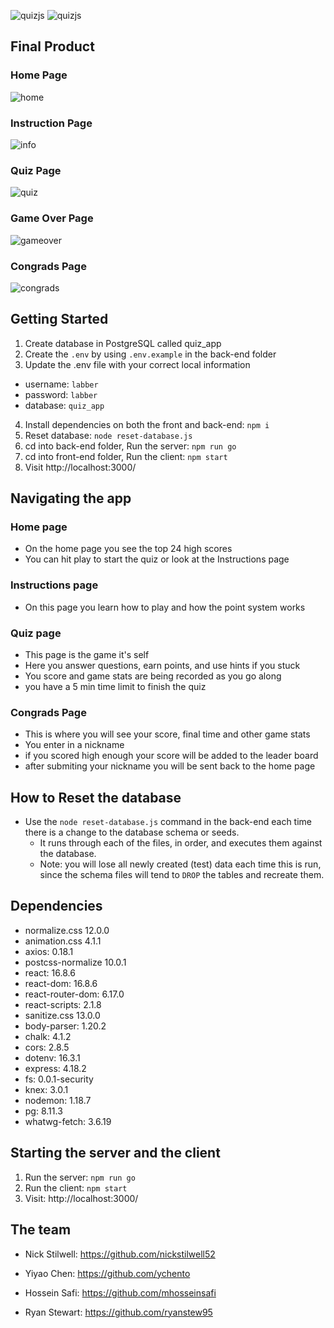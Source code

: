 ![quizjs](react-front-end/src/asset/THELOGO.png)
![quizjs](react-front-end/src/asset/smaller-dude.png)
## Final Product

### Home Page
![home](react-front-end/src/asset/home.png)

### Instruction Page
![info](react-front-end/src/asset/info.png)

### Quiz Page
![quiz](react-front-end/src/asset/quiz.png)

### Game Over Page
![gameover](react-front-end/src/asset/gameover.png)

### Congrads Page
![congrads](react-front-end/src/asset/congrads.png)

## Getting Started

1. Create database in PostgreSQL called quiz_app
2. Create the `.env` by using `.env.example` in the back-end folder
3. Update the .env file with your correct local information 
  - username: `labber` 
  - password: `labber` 
  - database: `quiz_app`
4. Install dependencies on both the front and back-end: `npm i`
5. Reset database: `node reset-database.js`
6. cd into back-end folder, Run the server: `npm run go`
7. cd into front-end folder, Run the client: `npm start`
8. Visit http://localhost:3000/

## Navigating the app

### Home page
- On the home page you see the top 24 high scores
- You can hit play to start the quiz or look at the Instructions page

### Instructions page
- On this page you learn how to play and how the point system works

### Quiz page
- This page is the game it's self
- Here you answer questions, earn points, and use hints if you stuck
- You score and game stats are being recorded as you go along
- you have a 5 min time limit to finish the quiz

### Congrads Page
- This is where you will see your score, final time and other game stats
- You enter in a nickname 
- if you scored high enough your score will be added to the leader board
- after submiting your nickname you will be sent back to the home page

## How to Reset the database

- Use the `node reset-database.js` command in the back-end each time there is a change to the database schema or seeds. 
  - It runs through each of the files, in order, and executes them against the database. 
  - Note: you will lose all newly created (test) data each time this is run, since the schema files will tend to `DROP` the tables and recreate them.

## Dependencies

- normalize.css 12.0.0
- animation.css 4.1.1
- axios: 0.18.1
- postcss-normalize 10.0.1
- react: 16.8.6
- react-dom: 16.8.6
- react-router-dom: 6.17.0
- react-scripts: 2.1.8
- sanitize.css 13.0.0
- body-parser: 1.20.2
- chalk: 4.1.2
- cors: 2.8.5
- dotenv: 16.3.1
- express: 4.18.2
- fs: 0.0.1-security
- knex: 3.0.1
- nodemon: 1.18.7
- pg: 8.11.3
- whatwg-fetch: 3.6.19

## Starting the server and the client

1. Run the server: `npm run go`
2. Run the client: `npm start`
3. Visit: http://localhost:3000/


## The team

- Nick Stilwell: https://github.com/nickstilwell52

- Yiyao Chen: https://github.com/ychento

- Hossein Safi: https://github.com/mhosseinsafi

- Ryan Stewart: https://github.com/ryanstew95
